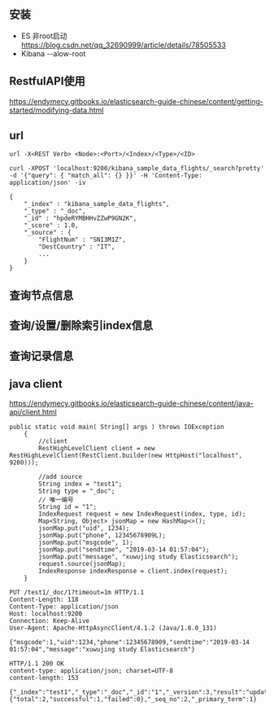 ## 安装

- ES
非root启动
https://blog.csdn.net/qq_32690999/article/details/78505533
- Kibana
--alow-root

## RestfulAPI使用
https://endymecy.gitbooks.io/elasticsearch-guide-chinese/content/getting-started/modifying-data.html

## url
`url -X<REST Verb> <Node>:<Port>/<Index>/<Type>/<ID>`
``` 
curl -XPOST 'localhost:9200/kibana_sample_data_flights/_search?pretty' -d '{"query": { "match_all": {} }}' -H 'Content-Type: application/json' -iv

{
    "_index" : "kibana_sample_data_flights",
    "_type" : "_doc",
    "_id" : "hpdeRYMBHHvZZwP9GN2K",
    "_score" : 1.0,
    "_source" : {
        "FlightNum" : "SNI3M1Z",
        "DestCountry" : "IT",
        ...
    }
}
```
## 查询节点信息
## 查询/设置/删除索引index信息
## 查询记录信息

## java client
https://endymecy.gitbooks.io/elasticsearch-guide-chinese/content/java-api/client.html

``` 
public static void main( String[] args ) throws IOException
    {
        //client
        RestHighLevelClient client = new RestHighLevelClient(RestClient.builder(new HttpHost("localhost", 9200)));

        //add source
        String index = "test1";
        String type = "_doc";
        // 唯一编号
        String id = "1";
        IndexRequest request = new IndexRequest(index, type, id);
        Map<String, Object> jsonMap = new HashMap<>();
        jsonMap.put("uid", 1234);
        jsonMap.put("phone", 12345678909L);
        jsonMap.put("msgcode", 1);
        jsonMap.put("sendtime", "2019-03-14 01:57:04");
        jsonMap.put("message", "xuwujing study Elasticsearch");
        request.source(jsonMap);
        IndexResponse indexResponse = client.index(request);
    }
```


``` 
PUT /test1/_doc/1?timeout=1m HTTP/1.1
Content-Length: 118
Content-Type: application/json
Host: localhost:9200
Connection: Keep-Alive
User-Agent: Apache-HttpAsyncClient/4.1.2 (Java/1.8.0_131)

{"msgcode":1,"uid":1234,"phone":12345678909,"sendtime":"2019-03-14 01:57:04","message":"xuwujing study Elasticsearch"}

HTTP/1.1 200 OK
content-type: application/json; charset=UTF-8
content-length: 153

{"_index":"test1","_type":"_doc","_id":"1","_version":3,"result":"updated","_shards":{"total":2,"successful":1,"failed":0},"_seq_no":2,"_primary_term":1}
```


